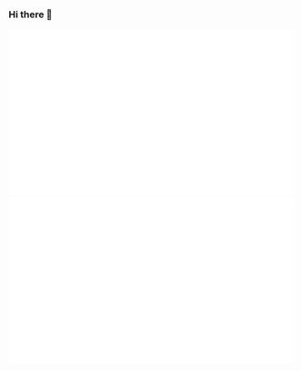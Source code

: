 ### Hi there 👋

<!--
**txsjyy/txsjyy** is a ✨ _special_ ✨ repository because its `README.md` (this file) appears on your GitHub profile.

Here are some ideas to get you started:

- 🔭 I’m currently working on ...
- 🌱 I’m currently learning ...
- 👯 I’m looking to collaborate on ...
- 🤔 I’m looking for help with ...
- 💬 Ask me about ...
- 📫 How to reach me: ...
- 😄 Pronouns: ...
- ⚡ Fun fact: ...
-->
![](https://raw.githubusercontent.com/txsjyy/github-stats/master/generated/overview.svg#gh-dark-mode-only)
![](https://raw.githubusercontent.com/txsjyy/github-stats/master/generated/overview.svg#gh-light-mode-only)
